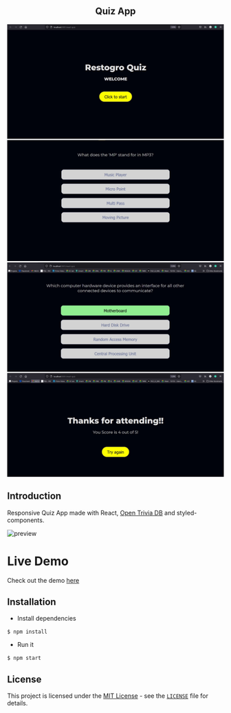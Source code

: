 <div align="center">
<h2>Quiz App</h2>
<img src="1.jpg">
 <img src="2.jpg">
  <img src="3.jpg">
  <img src="4.jpg">
</div>

## Introduction
Responsive Quiz App made with React, [Open Trivia DB](https://opentdb.com/) and styled-components.

![preview](https://i.ibb.co/4K2y8hh/localhost-3000.png)

# Live Demo

Check out the demo [here](https://aykutsarac.github.io/react-quiz/)

## Installation
- Install dependencies
```
$ npm install
```
- Run it
```
$ npm start
```

## **License**

This project is licensed under the [MIT License](https://opensource.org/licenses/MIT) - see the [`LICENSE`](https://github.com/AykutSarac/react-quiz/blob/master/LICENSE) file for details.
